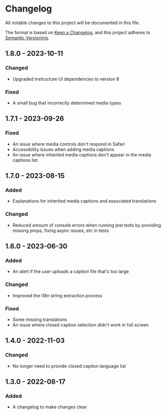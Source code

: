 # Changelog
All notable changes to this project will be documented in this file.

The format is based on [Keep a Changelog](https://keepachangelog.com/en/1.0.0/),
and this project adheres to [Semantic Versioning](https://semver.org/spec/v2.0.0.html).

## 1.8.0 - 2023-10-11

### Changed
- Upgraded Instructure UI dependencies to version 8

### Fixed
- A small bug that incorrectly determined media types

## 1.7.1 - 2023-09-26

### Fixed
- An issue where media controls don't respond in Safari
- Accessibility issues when adding media captions
- An issue where inherited media captions don't appear in the media captions list

## 1.7.0 - 2023-08-15

### Added
- Explanations for inherited media captions and associated translations

### Changed
- Reduced amount of console errors when running jest tests by providing missing props, fixing async issues, etc in tests

## 1.6.0 - 2023-06-30

### Added
- An alert if the user uploads a caption file that's too large

### Changed
- Improved the i18n string extraction process

### Fixed
- Some missing translations
- An issue where closed caption selection didn't work in full screen

## 1.4.0 - 2022-11-03

### Changed
- No longer need to provide closed caption language list

## 1.3.0 - 2022-08-17

### Added
- A changelog to make changes clear
